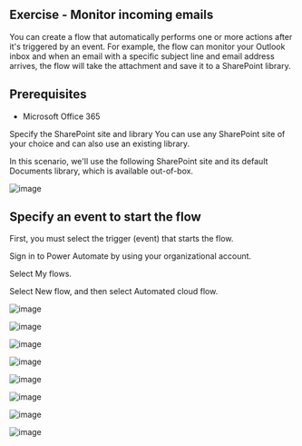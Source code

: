 ## Exercise - Monitor incoming emails

You can create a flow that automatically performs one or more actions after it's triggered by an event. For example, the flow can monitor your Outlook inbox and when an email with a specific subject line and email address arrives, the flow will take the attachment and save it to a SharePoint library.

## Prerequisites
+ Microsoft Office 365

Specify the SharePoint site and library
You can use any SharePoint site of your choice and can also use an existing library.

In this scenario, we'll use the following SharePoint site and its default Documents library, which is available out-of-box.

![image](https://github.com/adeleke123/Power-Platform/assets/51156057/7b39f6bc-d987-42b2-8ddd-4958187cb8de)

## Specify an event to start the flow
First, you must select the trigger (event) that starts the flow.

Sign in to Power Automate by using your organizational account.

Select My flows.

Select New flow, and then select Automated cloud flow.

![image](https://github.com/adeleke123/Power-Platform/assets/51156057/532db920-7c38-45a3-9ab3-4d5d5db9d15a)

![image](https://github.com/adeleke123/Power-Platform/assets/51156057/993feb7a-435b-4936-83c5-f13d1570df6b)

![image](https://github.com/adeleke123/Power-Platform/assets/51156057/18228413-544d-4360-ac3f-13c3bee79abb)

![image](https://github.com/adeleke123/Power-Platform/assets/51156057/b6525f07-d45d-48f9-9fba-b5670784086d)

![image](https://github.com/adeleke123/Power-Platform/assets/51156057/7df16d3b-b22a-463e-959a-7f344a5b55fd)

![image](https://github.com/adeleke123/Power-Platform/assets/51156057/fdacb2bf-1fbd-4a87-aea4-a6a69933bb8b)

![image](https://github.com/adeleke123/Power-Platform/assets/51156057/ff3f14ea-fffd-4397-87ac-4f0c432a387f)

![image](https://github.com/adeleke123/Power-Platform/assets/51156057/0cbf6144-8bf3-4042-af6d-2e6c95ad06d3)








